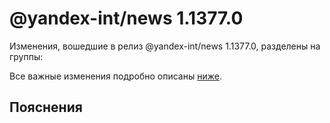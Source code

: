 # @yandex-int/news 1.1377.0

<!-- ЧЕЛОВЕЧЕСКОЕ ВСТУПЛЕНИЕ -->

Изменения, вошедшие в релиз @yandex-int/news 1.1377.0, разделены на группы:

Все важные изменения подробно описаны [ниже](#Пояснения).

## Пояснения

